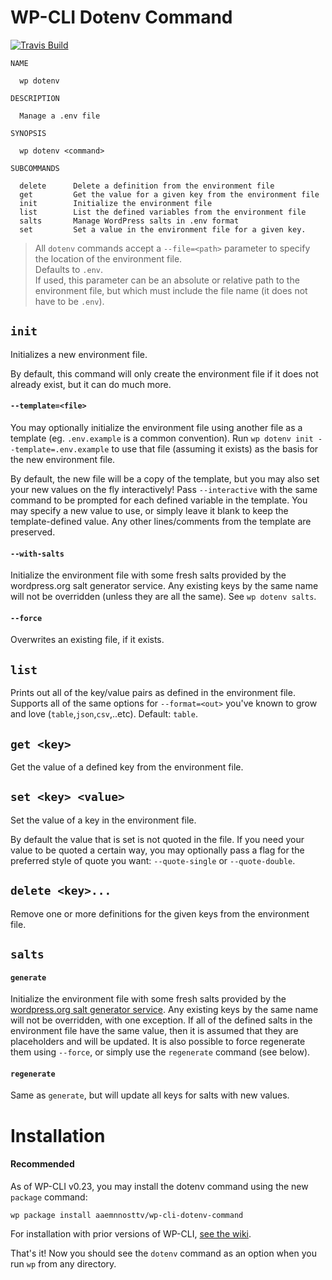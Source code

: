 # WP-CLI Dotenv Command

[![Travis Build](https://img.shields.io/travis/aaemnnosttv/wp-cli-dotenv-command/master.svg)](https://travis-ci.org/aaemnnosttv/wp-cli-dotenv-command)

```
NAME

  wp dotenv

DESCRIPTION

  Manage a .env file

SYNOPSIS

  wp dotenv <command>

SUBCOMMANDS

  delete      Delete a definition from the environment file
  get         Get the value for a given key from the environment file
  init        Initialize the environment file
  list        List the defined variables from the environment file
  salts       Manage WordPress salts in .env format
  set         Set a value in the environment file for a given key.
```

> All `dotenv` commands accept a `--file=<path>` parameter to specify the location of the environment file.  
Defaults to `.env`.  
If used, this parameter can be an absolute or relative path to the environment file, but which must include the file name (it does not have to be `.env`).

## `init`
Initializes a new environment file.

By default, this command will only create the environment file if it does not already exist, but it can do much more.

#### `--template=<file>`
You may optionally initialize the environment file using another file as a template (eg. `.env.example` is a common convention).
Run `wp dotenv init --template=.env.example` to use that file (assuming it exists) as the basis for the new environment file.

By default, the new file will be a copy of the template, but you may also set your new values on the fly interactively!
Pass `--interactive` with the same command to be prompted for each defined variable in the template.  You may specify a new value to use, or simply leave it blank to keep the template-defined value.  Any other lines/comments from the template are preserved.

#### `--with-salts`
Initialize the environment file with some fresh salts provided by the wordpress.org salt generator service.
Any existing keys by the same name will not be overridden (unless they are all the same).  See `wp dotenv salts`.

#### `--force`
Overwrites an existing file, if it exists.

## `list`
Prints out all of the key/value pairs as defined in the environment file.  
Supports all of the same options for `--format=<out>` you've known to grow and love (`table`,`json`,`csv`,..etc).  Default: `table`.

## `get <key>`
Get the value of a defined key from the environment file.

## `set <key> <value>`
Set the value of a key in the environment file.

By default the value that is set is not quoted in the file.  If you need your value to be quoted a certain way, you may optionally pass a flag for the preferred style of quote you want: `--quote-single` or `--quote-double`.

## `delete <key>...`
Remove one or more definitions for the given keys from the environment file.

## `salts`

#### `generate`
Initialize the environment file with some fresh salts provided by the [wordpress.org salt generator service](https://api.wordpress.org/secret-key/1.1/salt/).  Any existing keys by the same name will not be overridden, with one exception.  If all of the defined salts in the environment file have the same value, then it is assumed that they are placeholders and will be updated.  It is also possible to force regenerate them using `--force`, or simply use the `regenerate` command (see below).

#### `regenerate`
Same as `generate`, but will update all keys for salts with new values.

# Installation

#### Recommended

As of WP-CLI v0.23, you may install the dotenv command using the new `package` command:
```
wp package install aaemnnosttv/wp-cli-dotenv-command
```

For installation with prior versions of WP-CLI, [see the wiki](https://github.com/aaemnnosttv/wp-cli-dotenv-command/wiki).


That's it!  Now you should see the `dotenv` command as an option when you run `wp` from any directory.
